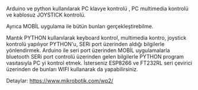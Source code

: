 Arduino ve python kullanılarak PC klavye kontrolü , PC multimedia kontrolü ve kablosuz JOYSTICK kontrolü.

Ayrıca MOBİL uygulama ile bütün bunları gerçekleştirebilme. 

Mantık PYTHON kullanılarak keyboard kontrol, multimedia kontro, joystick kontrolü yapılıyor 
PYTHON'u, SERi port üzerinden aldığı bilgilerle yönlendirmek. 
Arduino ile seri port üzerinden MOBİL uygulamalarla bluetooth SERi port controlü üzerinden 
gelen bilgilerle PYTHON program vasıtasıyla PC yi kontrol etmek. 
İsterseniz ESP8266 ve FT232RL seri çevirici üzerinden de bunları WIFI kullanarak da yapabilirsiniz. 

Detaylar: https://www.mikrobotik.com/wp2/
